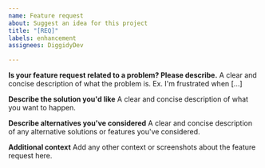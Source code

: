 ```yaml
---
name: Feature request
about: Suggest an idea for this project
title: "[REQ]"
labels: enhancement
assignees: DiggidyDev

---
```


**Is your feature request related to a problem? Please describe.**
A clear and concise description of what the problem is. Ex. I'm frustrated when [...]

**Describe the solution you'd like**
A clear and concise description of what you want to happen.

**Describe alternatives you've considered**
A clear and concise description of any alternative solutions or features you've considered.

**Additional context**
Add any other context or screenshots about the feature request here.
